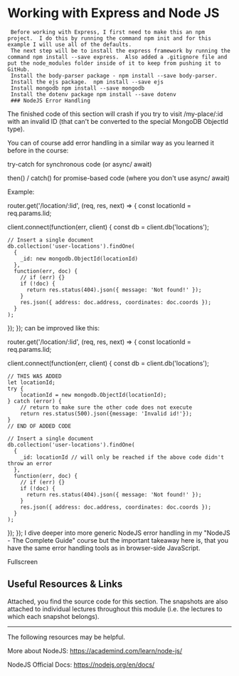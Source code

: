 # Working with Express and Node JS
     Before working with Express, I first need to make this an npm project.  I do this by running the command npm init and for this example I will use all of the defaults.
     The next step will be to install the express framework by running the command npm install --save express.  Also added a .gitignore file and put the node_modules folder inside of it to keep from pushing it to GitHub.
     Install the body-parser package - npm install --save body-parser.
     Install the ejs package.  npm install --save ejs
     Install mongodb npm install --save mongodb
     Install the dotenv package npm install --save dotenv
     ### NodeJS Error Handling
The finished code of this section will crash if you try to visit /my-place/:id with an invalid ID (that can't be converted to the special MongoDB ObjectId type).

You can of course add error handling in a similar way as you learned it before in the course:

try-catch for synchronous code (or async/ await)

then() / catch() for promise-based code (where you don't use async/ await)

Example:

router.get('/location/:lid', (req, res, next) => {
  const locationId = req.params.lid;
 
  client.connect(function(err, client) {
    const db = client.db('locations');
 
    // Insert a single document
    db.collection('user-locations').findOne(
      {
        _id: new mongodb.ObjectId(locationId)
      },
      function(err, doc) {
        // if (err) {}
        if (!doc) {
          return res.status(404).json({ message: 'Not found!' });
        }
        res.json({ address: doc.address, coordinates: doc.coords });
      }
    );
  });
});
can be improved like this:

router.get('/location/:lid', (req, res, next) => {
  const locationId = req.params.lid;
 
  client.connect(function(err, client) {
    const db = client.db('locations');
    
    // THIS WAS ADDED
    let locationId;
    try {
        locationId = new mongodb.ObjectId(locationId);
    } catch (error) {
        // return to make sure the other code does not execute
        return res.status(500).json({message: 'Invalid id!'}); 
    }
    // END OF ADDED CODE
 
    // Insert a single document
    db.collection('user-locations').findOne(
      {
        _id: locationId // will only be reached if the above code didn't throw an error
      },
      function(err, doc) {
        // if (err) {}
        if (!doc) {
          return res.status(404).json({ message: 'Not found!' });
        }
        res.json({ address: doc.address, coordinates: doc.coords });
      }
    );
  });
});
I dive deeper into more generic NodeJS error handling in my "NodeJS - The Complete Guide" course but the important takeaway here is, that you have the same error handling tools as in browser-side JavaScript.

Fullscreen

## Useful Resources & Links
Attached, you find the source code for this section. The snapshots are also attached to individual lectures throughout this module (i.e. the lectures to which each snapshot belongs).

---

The following resources may be helpful.

More about NodeJS: https://academind.com/learn/node-js/

NodeJS Official Docs: https://nodejs.org/en/docs/